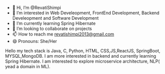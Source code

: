 - 👋 Hi, I’m @RevatiShimpi
- 👀 I’m interested in Web Develeopment, FrontEnd Development, Backend Develeopment and Software Development
- 🌱 I’m currently learning Spring Hibernate
- 💞️ I’m looking to collaborate on projects
- 📫 How to reach me revatishimpi2013@gmail.com
- 😄 Pronouns: She/Her


Hello my tech stack is Java, C, Python, HTML, CSS,JS,ReactJS, SpringBoot, MYSQL,MongoDB. I am more interested in backend and currently learning Spring Hibernate. 
I am interested to explore microservice architecture, NLP( yead a domain in ML).

